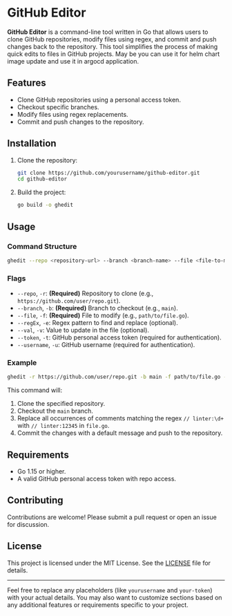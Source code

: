 # GitHub Editor

**GitHub Editor** is a command-line tool written in Go that allows users to clone GitHub repositories, modify files using regex, and commit and push changes back to the repository. This tool simplifies the process of making quick edits to files in GitHub projects. May be you can use it for helm chart image update and use it in argocd application.

## Features

- Clone GitHub repositories using a personal access token.
- Checkout specific branches.
- Modify files using regex replacements.
- Commit and push changes to the repository.

## Installation

1. Clone the repository:
   ```bash
   git clone https://github.com/yourusername/github-editor.git
   cd github-editor
   ```

2. Build the project:
   ```bash
   go build -o ghedit
   ```

## Usage

### Command Structure

```bash
ghedit --repo <repository-url> --branch <branch-name> --file <file-to-modify> --regEx <regex-pattern> --val <replacement-value> --token <github-token> --username <github-username>
```

### Flags

- `--repo`, `-r`: **(Required)** Repository to clone (e.g., `https://github.com/user/repo.git`).
- `--branch`, `-b`: **(Required)** Branch to checkout (e.g., `main`).
- `--file`, `-f`: **(Required)** File to modify (e.g., `path/to/file.go`).
- `--regEx`, `-e`: Regex pattern to find and replace (optional).
- `--val`, `-v`: Value to update in the file (optional).
- `--token`, `-t`: GitHub personal access token (required for authentication).
- `--username`, `-u`: GitHub username (required for authentication).

### Example

```bash
ghedit -r https://github.com/user/repo.git -b main -f path/to/file.go -e "// linter:\\d+" -v "// linter:12345" -t your-token -u your-username
```

This command will:
1. Clone the specified repository.
2. Checkout the `main` branch.
3. Replace all occurrences of comments matching the regex `// linter:\d+` with `// linter:12345` in `file.go`.
4. Commit the changes with a default message and push to the repository.

## Requirements

- Go 1.15 or higher.
- A valid GitHub personal access token with repo access.

## Contributing

Contributions are welcome! Please submit a pull request or open an issue for discussion.

## License

This project is licensed under the MIT License. See the [LICENSE](LICENSE) file for details.

---

Feel free to replace any placeholders (like `yourusername` and `your-token`) with your actual details. You may also want to customize sections based on any additional features or requirements specific to your project.
